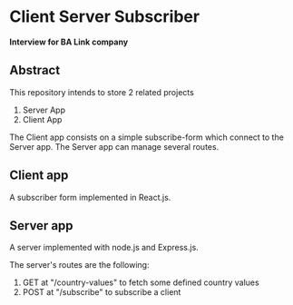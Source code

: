 # Client Server Subscriber
__Interview for BA Link company__

## Abstract
This repository intends to store 2 related projects
1. Server App
2. Client App

The Client app consists on a simple subscribe-form which connect to the Server app. The Server app can manage several routes.

## Client app
A subscriber form implemented in React.js.

## Server app
A server implemented with node.js and Express.js.

The server's routes are the following:
1. GET at "/country-values" to fetch some defined country values
2. POST at "/subscribe" to subscribe a client